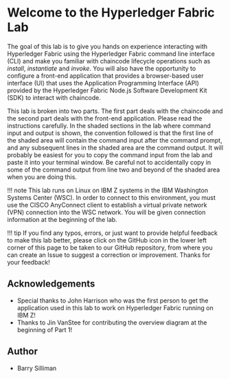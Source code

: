 # Welcome to the Hyperledger Fabric Lab

The goal of this lab is to give you hands on experience interacting with Hyperledger Fabric using the Hyperledger Fabric command line interface (CLI) and make you familiar with chaincode lifecycle operations such as *install*, *instantiate* and *invoke*. You will also have the opportunity to configure a front-end application that provides a browser-based user interface (UI) that uses the Application Programming Interface (API) provided by the Hyperledger Fabric Node.js Software Development Kit (SDK) to interact with chaincode.

This lab is broken into two parts. The first part deals with the chaincode and the second part deals with the front-end application. Please read the instructions carefully. In the shaded sections in the lab where command input and output is shown, the convention followed is that the first line of the shaded area will contain the command input after the command prompt, and any subsequent lines in the shaded area are the command output.  It will probably be easiest for you to copy the command input from the lab and paste it into your terminal window. Be careful not to accidentally copy in some of the command output from line two and beyond of the shaded area when you are doing this.

!!! note
	This lab runs on Linux on IBM Z systems in the IBM Washington Systems Center (WSC). In order to connect to this environment, you must use the CISCO AnyConnect client to establish a virtual private network (VPN) connection into the WSC network. You will be given connection information at the beginning of the lab.

!!! tip
	If you find any typos, errors, or just want to provide helpful feedback to make this lab better, please click on the GitHub icon in the lower left corner of this page to be taken to our GitHub repository, from where you can create an Issue to suggest a correction or improvement.  Thanks for your feedback!

## Acknowledgements
* Special thanks to John Harrison who was the first person to get the application used in this lab to work on Hyperledger Fabric running on IBM Z!
* Thanks to Jin VanStee for contributing the overview diagram at the beginning of Part 1!

## Author
* Barry Silliman

